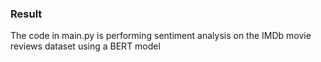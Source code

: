 ### Result
The code in main.py is performing sentiment analysis on the IMDb movie reviews dataset using a BERT model
